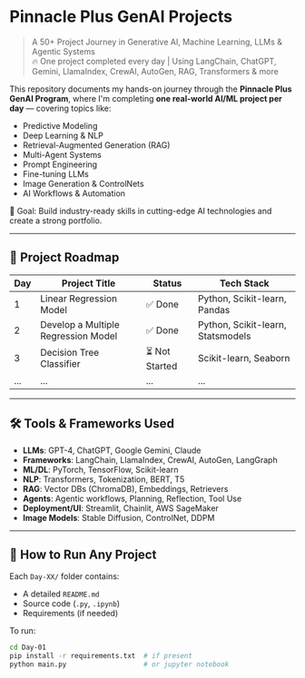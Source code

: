# Pinnacle Plus GenAI Projects

> A 50+ Project Journey in Generative AI, Machine Learning, LLMs & Agentic Systems  
> 🔥 One project completed every day | Using LangChain, ChatGPT, Gemini, LlamaIndex, CrewAI, AutoGen, RAG, Transformers & more

This repository documents my hands-on journey through the **Pinnacle Plus GenAI Program**, where I'm completing **one real-world AI/ML project per day** — covering topics like:
- Predictive Modeling
- Deep Learning & NLP
- Retrieval-Augmented Generation (RAG)
- Multi-Agent Systems
- Prompt Engineering
- Fine-tuning LLMs
- Image Generation & ControlNets
- AI Workflows & Automation

🎯 Goal: Build industry-ready skills in cutting-edge AI technologies and create a strong portfolio.

---

## 🚀 Project Roadmap

| Day | Project Title | Status | Tech Stack |
|-----|---------------|--------|-----------|
| 1 | Linear Regression Model | ✅ Done | Python, Scikit-learn, Pandas |
| 2 | Develop a Multiple Regression Model | ✅ Done | Python, Scikit-learn, Statsmodels |
| 3 | Decision Tree Classifier | ⏳ Not Started | Scikit-learn, Seaborn |
| ... | ... | ... | ... |


---

## 🛠 Tools & Frameworks Used
- **LLMs**: GPT-4, ChatGPT, Google Gemini, Claude
- **Frameworks**: LangChain, LlamaIndex, CrewAI, AutoGen, LangGraph
- **ML/DL**: PyTorch, TensorFlow, Scikit-learn
- **NLP**: Transformers, Tokenization, BERT, T5
- **RAG**: Vector DBs (ChromaDB), Embeddings, Retrievers
- **Agents**: Agentic workflows, Planning, Reflection, Tool Use
- **Deployment/UI**: Streamlit, Chainlit, AWS SageMaker
- **Image Models**: Stable Diffusion, ControlNet, DDPM

---

## 📂 How to Run Any Project
Each `Day-XX/` folder contains:
- A detailed `README.md`
- Source code (`.py`, `.ipynb`)
- Requirements (if needed)

To run:
```bash
cd Day-01
pip install -r requirements.txt  # if present
python main.py                   # or jupyter notebook
